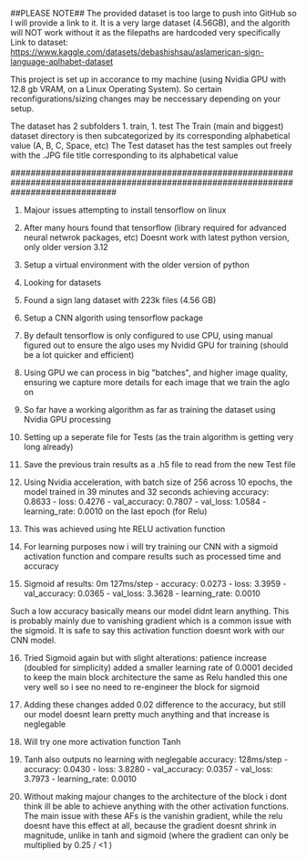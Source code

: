 ##PLEASE NOTE##
The provided dataset is too large to push into GitHub so I will provide a link to it.
It is a very large dataset (4.56GB), and the algorith will NOT work without it as the filepaths are hardcoded very specifically
Link to dataset: https://www.kaggle.com/datasets/debashishsau/aslamerican-sign-language-aplhabet-dataset

This project is set up in accorance to my machine (using Nvidia GPU with 12.8 gb VRAM, on a Linux Operating System). So certain reconfigurations/sizing changes may be neccessary depending on your setup.

The dataset has 2 subfolders 1. train, 1. test
The Train (main and biggest) dataset directory is then subcategorized by its corresponding alphabetical value (A, B, C, Space, etc)
The Test dataset has the test samples out freely with the .JPG file title corresponding to its alphabetical value

#####################################################################################################################################


1. Majour issues attempting to install tensorflow on linux

2. After many hours found that tensorflow (library required for advanced neural netwrok packages, etc)
Doesnt work with latest python version, only older version 3.12

3. Setup a virtual environment with the older version of python 

4. Looking for datasets

5. Found a sign lang dataset with 223k files (4.56 GB)

6. Setup a CNN algorith using tensorflow package

7. By default tensorflow is only configured to use CPU, using manual figured out to ensure the algo 
uses my Nvidid GPU for training (should be a lot quicker and efficient)

8. Using GPU we can process in big "batches", and higher image quality, ensuring we capture more details
for each image that we train the aglo on

9. So far have a working algorithm as far as training the dataset using Nvidia GPU processing

10. Setting up a seperate file for Tests (as the train algorithm is getting very long already)

11. Save the previous train results as a .h5 file to read from the new Test file

12. Using Nvidia acceleration, with batch size of 256 across 10 epochs, the model trained in 39 minutes and 32 seconds
achieving accuracy: 0.8633 - loss: 0.4276 - val_accuracy: 0.7807 - val_loss: 1.0584 - learning_rate: 0.0010 on the last epoch (for Relu)

13. This was achieved using hte RELU activation function

14. For learning purposes now i will try training our CNN with a sigmoid activation function and compare results such as processed time and accuracy

15. Sigmoid af results: 
0m 127ms/step - accuracy: 0.0273 - loss: 3.3959 - val_accuracy: 0.0365 - val_loss: 3.3628 - learning_rate: 0.0010

Such a low accuracy basically means our model didnt learn anything. This is probably mainly due to vanishing gradient which is a common issue with the sigmoid. It is safe to say this activation function doesnt work with our CNN model. 

16. Tried Sigmoid again but with slight alterations:
patience increase (doubled for simplicity)
added a smaller learning rate of 0.0001
decided to keep the main block architecture the same as Relu handled this one very well so i see no need to re-engineer the block for sigmoid

17. Adding these changes added 0.02 difference to the accuracy, but still our model doesnt learn pretty much anything and that increase is neglegable

18. Will try one more activation function Tanh

19. Tanh also outputs no learning with neglegable accuracy:
128ms/step - accuracy: 0.0430 - loss: 3.8280 - val_accuracy: 0.0357 - val_loss: 3.7973 - learning_rate: 0.0010

20. Without making majour changes to the architecture of the block i dont think ill be able to achieve anything with the other activation functions. The main issue with these AFs is the vanishin gradient, while the relu doesnt have this effect at all, because the gradient doesnt shrink in magnitude, unlike in tanh and sigmoid (where the gradient can only be multiplied by 0.25 / <1 )
